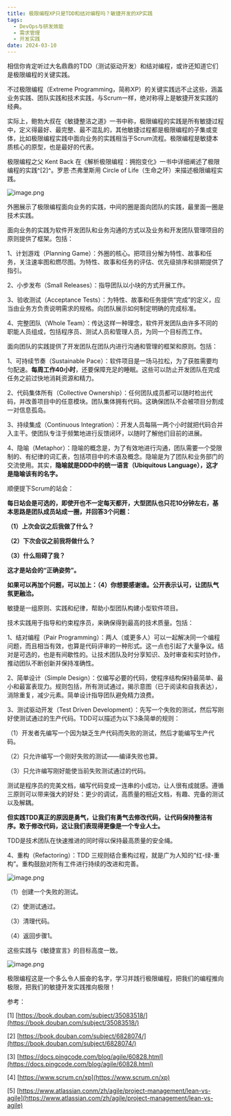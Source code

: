```yaml
---
title: 极限编程XP只是TDD和结对编程吗？敏捷开发的XP实践
tags: 
  - DevOps与研发效能
  - 需求管理
  - 开发实践
date: 2024-03-10
---
```


相信你肯定听过大名鼎鼎的TDD（测试驱动开发）和结对编程，或许还知道它们是极限编程的关键实践。

不过极限编程（Extreme Programming，简称XP）的关键实践远不止这些，涵盖业务实践、团队实践和技术实践，与Scrum一样，绝对称得上是敏捷开发实践的经典。

实际上，鲍勃大叔在《敏捷整洁之道》一书中称，极限编程的实践是所有敏捷过程中，定义得最好、最完整、最不混乱的，其他敏捷过程都是极限编程的子集或变体，比如极限编程实践中面向业务的实践相当于Scrum流程。极限编程是敏捷本质核心的原型，也是最好的代表。

极限编程之父 Kent Back 在《解析极限编程：拥抱变化》一书中详细阐述了极限编程的实践^\[2\]^。罗恩·杰弗里斯用 Circle of Life（生命之环）来描述极限编程实践。

![image.png](https://alidocs.oss-cn-zhangjiakou.aliyuncs.com/res/KM7qe9LwENoZqpj8/img/50b8e1fe-d1cf-4dfa-8506-78e1ba1559b0.png)

外圈展示了极限编程面向业务的实践，中间的圈是面向团队的实践，最里面一圈是技术实践。

面向业务的实践为软件开发团队和业务沟通的方式以及业务和开发团队管理项目的原则提供了框架。包括：

1、计划游戏（Planning Game）：外圈的核心。把项目分解为特性、故事和任务，关注速率图和燃尽图。为特性、故事和任务的评估、优先级排序和排期提供了指引。

2、小步发布（Small Releases）：指导团队以小块的方式开展工作。

3、验收测试（Acceptance Tests）：为特性、故事和任务提供“完成”的定义，应当由业务方负责说明需求的规格。向团队展示如何制定明确的完成标准。

4、完整团队（Whole Team）：传达这样一种理念，软件开发团队由许多不同的职能人员组成，包括程序员、测试人员和管理人员，为同一个目标而工作。

面向团队的实践提供了开发团队在团队内进行沟通和管理的框架和原则。包括：

1、可持续节奏（Sustainable Pace）：软件项目是一场马拉松，为了获胜需要均匀配速。**每周工作40小时**，还要保障充足的睡眠。这些可以防止开发团队在完成任务之前过快地消耗资源和精力。

2、代码集体所有（Collective Ownership）：任何团队成员都可以随时检出代码，并改善项目中的任意模块。团队集体拥有代码。这确保团队不会被项目分割成一对信息孤岛。

3、持续集成（Continuous Integration）：开发人员每隔一两个小时就把代码合并入主干。使团队专注于频繁地进行反馈闭环，以随时了解他们目前的进展。

4、隐喻（Metaphor）：隐喻的概念是，为了有效地进行沟通，团队需要一个受限制的、有纪律的词汇表，包括项目中的术语及概念。隐喻是为了团队和业务部门的交流使用。其实，**隐喻就是DDD中的统一语言（Ubiquitous Language），这才是隐喻该有的名字。**

顺便提下Scrum的站会：

**每日站会是可选的，即使开也不一定每天都开，大型团队也只花10分钟左右，基本思路是团队成员站成一圈，并回答3个问题：**

**（1）上次会议之后我做了什么？**

**（2）下次会议之前我将做什么？**

**（3）什么阻碍了我？**

**这才是站会的“正确姿势”。**

**如果可以再加个问题，可以加上：（4）你想要感谢谁。公开表示认可，让团队气氛更融洽。**

敏捷是一组原则、实践和纪律，帮助小型团队构建小型软件项目。

技术实践用于指导和约束程序员，来确保得到最高的技术质量。包括：

1、结对编程（Pair Programming）：两人（或更多人）可以一起解决同一个编程问题，而且相当有效，也算是代码评审的一种形式。这一点也引起了大量争议。结对是可选的，也是有间歇性的。让技术团队及时分享知识、及时审查和实时协作，推动团队不断创新并保持准确性。

2、简单设计（Simple Design）：仅编写必要的代码，使程序结构保持最简单、最小和最富表现力。规则包括，所有测试通过，揭示意图（已于阅读和自我表达），消除重复，减少元素。简单设计指导团队避免精力浪费。

3、测试驱动开发（Test Driven Development）：先写一个失败的测试，然后写刚好使测试通过的生产代码。TDD可以描述为以下3条简单的规则：

（1）开发者先编写一个因为缺乏生产代码而失败的测试，然后才能编写生产代码。

（2）只允许编写一个刚好失败的测试——编译失败也算。

（3）只允许编写刚好能使当前失败测试通过的代码。

测试是程序员的完美文档，编写代码变成一连串的小成功，让人很有成就感。遵循三原则可以带来强大的好处：更少的调试，高质量的相近文档，有趣、完备的测试以及解耦。

**但实践TDD真正的原因是勇气，让我们有勇气去修改代码，让代码保持整洁有序。敢于修改代码，这让我们表现得更像是一个专业人士。**

TDD是技术团队在快速推进的同时得以保持最高质量的安全绳。

4、重构（Refactoring）：TDD 三规则结合重构过程，就是广为人知的“红-绿-重构”。重构鼓励对所有工件进行持续的改进和完善。

![image.png](https://alidocs.oss-cn-zhangjiakou.aliyuncs.com/res/4j6OJQrGa4B7q3p8/img/b079af0d-38e4-462e-afca-b22b546c566b.png)

（1）创建一个失败的测试。

（2）使测试通过。

（3）清理代码。

（4）返回步骤1。

这些实践与《敏捷宣言》的目标高度一致。

![image.png](https://alidocs.oss-cn-zhangjiakou.aliyuncs.com/res/4j6OJQrGa4B7q3p8/img/4bd22e7d-2d7a-4d48-93ef-d39bd551e23a.png)

极限编程这是一个多么令人振奋的名字，学习并践行极限编程，把我们的编程推向极限，把我们的敏捷开发实践推向极限！

参考：

\[1\] [https://book.douban.com/subject/35083518/](https://book.douban.com/subject/35083518/)

\[2\] [https://book.douban.com/subject/6828074/](https://book.douban.com/subject/6828074/)

\[3\] [https://docs.pingcode.com/blog/agile/60828.html](https://docs.pingcode.com/blog/agile/60828.html)

\[4\] [https://www.scrum.cn/xp](https://www.scrum.cn/xp)

\[5\] [https://www.atlassian.conm/zh/agile/project-management/lean-vs-agile](https://www.atlassian.com/zh/agile/project-management/lean-vs-agile)